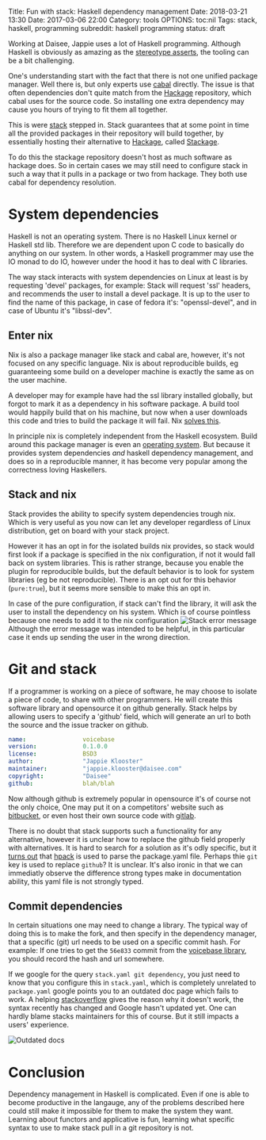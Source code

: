 Title: Fun with stack: Haskell dependency management
Date: 2018-03-21 13:30
Date: 2017-03-06 22:00
Category: tools
OPTIONS: toc:nil
Tags: stack, haskell, programming
subreddit: haskell programming
status: draft

Working at Daisee, Jappie uses a lot of Haskell programming.
Although Haskell is obviously as amazing as the [stereotype asserts](https://www.reddit.com/r/haskell/comments/zpff3/larry_wall_you_should_probably_know_about_it/),
the tooling can be a bit challenging.

One's understanding start with the fact that there is not one unified package
manager. Well there is, but only experts use
[cabal](https://www.haskell.org/cabal/) directly.
The issue is that often dependencies don't quite match from the
[Hackage](https://hackage.haskell.org/) repository,
which cabal uses for the source code.
So installing one extra dependency may cause you hours of trying to fit them
all together.

This is were [stack](https://www.stackage.org/) stepped in.
Stack guarantees that at some point in time all the provided packages in their
repository will build together, by essentially hosting their alternative to
[Hackage](https://hackage.haskell.org/), called
[Stackage](https://www.stackage.org/).

To do this the stackage repository doesn't host as much software as hackage
does.
So in certain cases we may still need to configure stack in such a way that
it pulls in a package or two from hackage.
They both use cabal for dependency resolution.

# System dependencies
Haskell is not an operating system.
There is no Haskell Linux kernel or Haskell std lib.
Therefore we are dependent upon C code to basically do anything on our system.
In other words, a Haskell programmer may use the IO monad to do IO,
however under the hood it has to deal with C libraries.

The way stack interacts with system dependencies on Linux at least is by
requesting 'devel' packages, for example:
Stack will request 'ssl' headers, and recommends the user to install a devel
package. It is up to the user to find the name of this package,
in case of fedora it's: "openssl-devel", and in case of Ubuntu it's "libssl-dev".

## Enter nix
Nix is also a package manager like stack and cabal are,
however, it's not focused on any specific language.
Nix is about reproducible builds, eg guaranteeing some build on a developer
machine is exactly the same as on the user machine.

A developer may for example have had the ssl library installed globally,
but forgot to mark it as a dependency in his software package.
A build tool would happily build that on his machine,
but now when a user downloads this code and tries to build the package it will
fail.
Nix [solves this](https://nixos.org/~eelco/pubs/phd-thesis.pdf).

In principle nix is completely independent from the Haskell ecosystem.
Build around this package manager is even an [operating system](https://nixos.org/).
But because it provides system dependencies *and* haskell dependency management,
and does so in a reproducible manner,
it has become very popular among the correctness loving Haskellers.

## Stack and nix
Stack provides the ability to specify system dependencies trough nix.
Which is very useful as you now can let any developer regardless of Linux
distribution, get on board with your stack project.

However it has an opt in for the isolated builds nix provides,
so stack would first look if a package is specified in the nix configuration,
if not it would fall back on system libraries.
This is rather strange, because you enable the plugin for reproducible builds,
but the default behavior is to look for system libraries
(eg be not reproducible).
There is an opt out for this behavior (`pure:true`), but it seems more sensible
to make this an opt in.

In case of the pure configuration, if stack can't find the library, 
it will ask the user to install the dependency on his system.
Which is of course pointless because one needs to add it to the nix configuration
![Stack error message](/images/2018/stack-error.jpg)
Although the error message was intended to be helpful,
in this particular case it ends up sending the user in the wrong direction.

# Git and stack
If a programmer is working on a piece of software, he may choose to isolate a
piece of code, to share with other programmers.
He will create this software library and opensource it on
github generally.
Stack helps by allowing users to specify a 'github' field,
which will generate an url to both the source and the issue tracker on github.

```yaml
name:                voicebase
version:             0.1.0.0
license:             BSD3
author:              "Jappie Klooster"
maintainer:          "jappie.klooster@daisee.com"
copyright:           "Daisee"
github:              blah/blah
```

Now although github is extremely popular in opensource it's of course not the
only choice,
One may put it on a competitors' website such as
[bitbucket](https://bitbucket.org/daisee/voicebase/src/master/),
or even host their own source code with [gitlab](https://gitlab.com).

There is no doubt that stack supports such a functionality for any alternative,
however it is unclear how to replace the github field properly with alternatives.
It is hard to search for a solution as it's odly specific,
but it [turns out](https://stackoverflow.com/questions/40332040/what-goes-in-a-stack-package-yaml-file?utm_medium=organic&utm_source=google_rich_qa&utm_campaign=google_rich_qa)
that [hpack](https://github.com/sol/hpack)
is used to parse the package.yaml file.
Perhaps thie `git` key is used to replace `github`?
It is unclear.
It's also ironic in that we can immediatly observe the difference strong
types make in documentation ability, this yaml file is not strongly typed.

## Commit dependencies
In certain situations one may need to change a library.
The typical way of doing this is to make the fork, and then specify in the
dependency manager, that a specific (git) url needs to be used on a specific
commit hash.
For example: If one tries to get the `56e833` commit from the
[voicebase library](https://bitbucket.org/daisee/voicebase/src/master/),
you should record the hash and url somewhere.


If we google for the query `stack.yaml git dependency`,
you just need to know that you configure this in `stack.yaml`, which is completely unrelated to `package.yaml`
google points you to
an outdated doc page which fails to work.
A helping [stackoverflow](https://stackoverflow.com/questions/43789271/stack-yaml-not-pulling-in-dependency-from-github?utm_medium=organic&utm_source=google_rich_qa&utm_campaign=google_rich_qa)
gives the reason why it doesn't work, the syntax recently has changed and
Google hasn't updated yet.
One can hardly blame stacks maintainers for this of course. 
But it still impacts a users' experience.

![Outdated docs](/images/2018/stack-old-docs.jpg)

# Conclusion
Dependency management in Haskell is complicated.
Even if one is able to become productive in the langauge,
any of the problems described here could still make it impossible for them to
make the system they want.
Learning about functors and applicative is fun,
learning what specific syntax to use to make stack pull in a git repository is
not.

